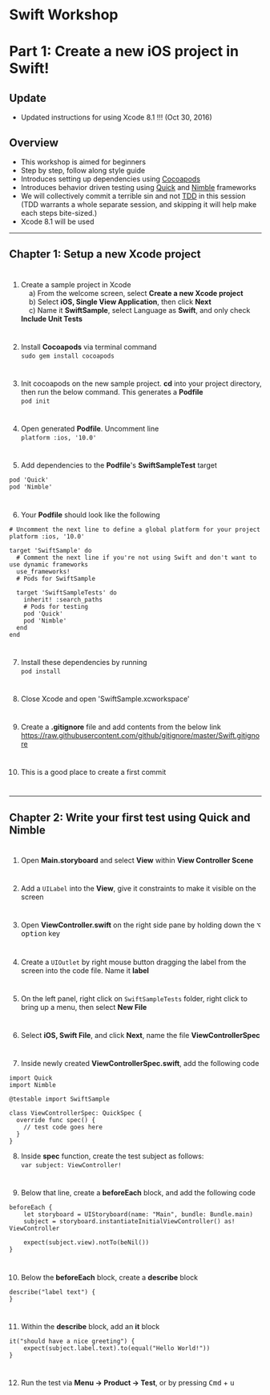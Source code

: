 # Swift Workshop
# Part 1: Create a new iOS project in Swift!

## Update

- Updated instructions for using Xcode 8.1  !!!  (Oct 30, 2016)

## Overview
- This workshop is aimed for beginners
- Step by step, follow along style guide
- Introduces setting up dependencies using [Cocoapods](https://cocoapods.org/)
- Introduces behavior driven testing using [Quick](https://github.com/Quick/Quick) and [Nimble](https://github.com/Quick/Nimble) frameworks
- We will collectively commit a terrible sin and not [TDD](https://www.amazon.ca/Test-Driven-Development-Kent-Beck/dp/0321146530) in this session (TDD warrants a whole separate session, and skipping it will help make each steps bite-sized.)
- Xcode 8.1 will be used

---

## Chapter 1: Setup a new Xcode project  
#  

1) Create a sample project in Xcode  
&nbsp;&nbsp;&nbsp;&nbsp;a) From the welcome screen, select **Create a new Xcode project**  
&nbsp;&nbsp;&nbsp;&nbsp;b) Select **iOS, Single View Application**, then click **Next**  
&nbsp;&nbsp;&nbsp;&nbsp;c) Name it **SwiftSample**, select Language as **Swift**, and only check **Include Unit Tests**  
#  
2) Install **Cocoapods** via terminal command  
 `sudo gem install cocoapods`  
#  
3) Init cocoapods on the new sample project.  **cd** into your project directory, then run the below command.  This generates a **Podfile**  
 `pod init`  
#  
4) Open generated **Podfile**. Uncomment line  
 `platform :ios, '10.0'`  
#  
5) Add dependencies to the **Podfile**'s **SwiftSampleTest** target  

```
pod 'Quick'
pod 'Nimble'
```

#  
6) Your **Podfile** should look like the following

```
# Uncomment the next line to define a global platform for your project
platform :ios, '10.0'

target 'SwiftSample' do
  # Comment the next line if you're not using Swift and don't want to use dynamic frameworks
  use_frameworks!
  # Pods for SwiftSample

  target 'SwiftSampleTests' do
    inherit! :search_paths
    # Pods for testing
    pod 'Quick'
    pod 'Nimble'
  end
end
```
#
7) Install these dependencies by running  
 `pod install`  
#  
8) Close Xcode and open 'SwiftSample.xcworkspace'  
#  
9) Create a **.gitignore** file and add contents from the below link  
 <https://raw.githubusercontent.com/github/gitignore/master/Swift.gitignore>  
#  
10) This is a good place to create a first commit  
#  

---

## Chapter 2: Write your first test using Quick and Nimble
#  
1) Open **Main.storyboard** and select **View** within **View Controller Scene**  
#  
2) Add a `UILabel` into the **View**, give it constraints to make it visible on the screen  
#  
3) Open **ViewController.swift** on the right side pane by holding down the <kbd>⌥ option</kbd> key  
#  
4) Create a `UIOutlet` by right mouse button dragging the label from the screen into the code file.  Name it **label**  
#  
5) On the left panel, right click on `SwiftSampleTests` folder, right click to bring up a menu, then select **New File**  
#  
6) Select **iOS, Swift File**, and click **Next**, name the file **ViewControllerSpec**  
#  
7) Inside newly created **ViewControllerSpec.swift**, add the following code

```
import Quick
import Nimble

@testable import SwiftSample

class ViewControllerSpec: QuickSpec {
  override func spec() {
    // test code goes here
  }
}
```

8) Inside **spec** function, create the test subject as follows:  
`var subject: ViewController!`  
#  
9) Below that line, create a **beforeEach** block, and add the following code  

```
beforeEach {
    let storyboard = UIStoryboard(name: "Main", bundle: Bundle.main)
    subject = storyboard.instantiateInitialViewController() as! ViewController

    expect(subject.view).notTo(beNil())
}
```
#  
10) Below the **beforeEach** block, create a **describe** block

```
describe("label text") {
}
```
#  
11) Within the **describe** block, add an **it** block

```
it("should have a nice greeting") {
    expect(subject.label.text).to(equal("Hello World!"))
}
```
#   
12) Run the test via **Menu -> Product -> Test**, or by pressing <kbd>Cmd</kbd> + <kbd>u</kbd>
#  
